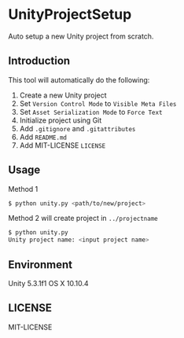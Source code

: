 # UnityProjectSetup
Auto setup a new Unity project from scratch.

## Introduction
This tool will automatically do the following:

1. Create a new Unity project
2. Set `Version Control Mode` to `Visible Meta Files`
3. Set `Asset Serialization Mode` to `Force Text`
4. Initialize project using Git
5. Add `.gitignore` and `.gitattributes`
6. Add `README.md`
7. Add MIT-LICENSE `LICENSE`

## Usage
Method 1
```sh
$ python unity.py <path/to/new/project>
```

Method 2 will create project in `../projectname`
```sh
$ python unity.py
Unity project name: <input project name>
```

## Environment
Unity 5.3.1f1
OS X 10.10.4

## LICENSE
MIT-LICENSE

